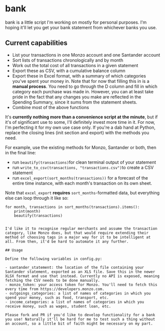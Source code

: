 # bank

bank is a little script I'm working on mostly for personal purposes. I'm hoping it'll let you get your bank statement from whichever banks you use.

## Current capabilities

- List your transactions in one Monzo account and one Santander account
- Sort lists of transactions chronologically and by month
- Work out the total cost of all transactions in a given statement
- Export these as CSV, with a cumulative balance column
- Export these in Excel format, with a summary of which categories you've spent your money in.
  Note that for now that filling this in is a **manual process**. You need to go through the D column and fill in which category each purchase was made in. However, you can at least take pride in the fact that any changes you make are reflected in the Spending Summary, since it sums from the statement sheets.
- Combine most of the above functions

It's **currently nothing more than a convenience script at the minute**, but if it's of significant use to some, I'll definitely invest more time in it. For now, I'm perfecting it for my own use case only. If you're a dab hand at Python, replace the closing lines (init section and export) with the methods you need. 

For example, use the existing methods for Monzo, Santander or both, then in the final line:

- run `beautify(transactions)`for clean terminal output of your statement
- run `write_to_csv(transactions, "transactions.csv")`to create a CSV statement
- run `excel_export(sort_months(transactions))` for a forecast of the entire time instance, with each month's transaction on its own sheet.

Note that `excel_export` **requires** `sort_months`-formatted data, but everything else can loop through it like so:

```
for month, transactions in sort_months(transactions).items():
    print(month)
    beautify(transactions)


I'd like it to recognise regular merchants and assume the transaction category, like Monzo does, but that would require extending their method of choosing tags in a major way for it to be intelligent at all. From then, it'd be hard to automate it any further.

## Usage

Define the following variables in config.py:

- santander_statement: the location of the file containing your Santander statement, exported as an XLS file. Save this in the newer XLSX format and use that instead. Currently no API is exposed, meaning fetching the CSV needs to be done manually.
- monzo_token: your access token for Monzo. You'll need to fetch this every time from https://developers.monzo.com.
- outgoings_categories: a list of names of categories in which you spend your money, such as food, transport, etc.
- income_categories: a list of names of categories in which you receive money, such as wages, student loan, etc.

Please fork and PR if you'd like to develop functionality for a bank you use! Naturally it'll be hard for me to test such a thing without an account, so a little bit of faith might be necessary on my part.
